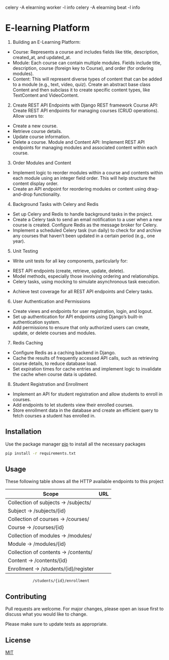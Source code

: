 celery -A elearning worker -l info
celery -A elearning beat -l info
# E-learning Platform

1. Building an E-Learning Platform:
- Course: Represents a course and includes fields like title, description, created_at, and updated_at.
- Module: Each course can contain multiple modules. Fields include title, description, course (foreign key to Course), and order (for ordering modules).
- Content: This will represent diverse types of content that can be added to a module (e.g., text, video, quiz). Create an abstract base class Content and then subclass it to create specific content types, like TextContent and VideoContent.
2. Create REST API Endpoints with Django REST framework
Course API: Create REST API endpoints for managing courses (CRUD operations). Allow users to:
- Create a new course.
- Retrieve course details.
- Update course information.
- Delete a course.
Module and Content API: Implement REST API endpoints for managing modules and associated content within each course.
3. Order Modules and Content
- Implement logic to reorder modules within a course and contents within each module using an integer field order. This will help structure the content display order.
- Create an API endpoint for reordering modules or content using drag-and-drop functionality.
4. Background Tasks with Celery and Redis
- Set up Celery and Redis to handle background tasks in the project.
- Create a Celery task to send an email notification to a user when a new course is created. Configure Redis as the message broker for Celery.
- Implement a scheduled Celery task (run daily) to check for and archive any courses that haven’t been updated in a certain period (e.g., one year).
5. Unit Testing
- Write unit tests for all key components, particularly for: 
+ REST API endpoints (create, retrieve, update, delete).
+ Model methods, especially those involving ordering and relationships.
+ Celery tasks, using mocking to simulate asynchronous task execution.
- Achieve test coverage for all REST API endpoints and Celery tasks.
6. User Authentication and Permissions
- Create views and endpoints for user registration, login, and logout.
- Set up authentication for API endpoints using Django’s built-in authentication system.
- Add permissions to ensure that only authorized users can create, update, or delete courses and modules.
7. Redis Caching
- Configure Redis as a caching backend in Django.
- Cache the results of frequently accessed API calls, such as retrieving course details, to reduce database load.
- Set expiration times for cache entries and implement logic to invalidate the cache when course data is updated.
8. Student Registration and Enrollment
- Implement an API for student registration and allow students to enroll in courses.
- Add endpoints to let students view their enrolled courses.
- Store enrollment data in the database and create an efficient query to fetch courses a student has enrolled in.

## Installation

Use the package manager [pip](https://pip.pypa.io/en/stable/) to install all the necessary packages

```bash
pip install -r requirements.txt
```

## Usage

These following table shows all the HTTP available endpoints to this project

| Scope | URL |
| ------------- | ------------- |
| Collection of subjects  -> /subjects/  |
| Subject -> /subjects/{id}  |
| Collection of courses -> /courses/ 
| Course -> /courses/{id} |
| Collection of modules -> /modules/ |
| Module -> /modules/{id} |
| Collection of contents -> /contents/ |
| Content -> /contents/{id} |
| Enrollment -> /students/{id}/register
                /students/{id}/enrollment

## Contributing

Pull requests are welcome. For major changes, please open an issue first
to discuss what you would like to change.

Please make sure to update tests as appropriate.

## License

[MIT](https://choosealicense.com/licenses/mit/)